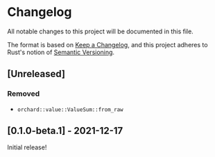 # Changelog
All notable changes to this project will be documented in this file.

The format is based on [Keep a Changelog](https://keepachangelog.com/en/1.0.0/),
and this project adheres to Rust's notion of
[Semantic Versioning](https://semver.org/spec/v2.0.0.html).

## [Unreleased]
### Removed
- `orchard::value::ValueSum::from_raw`

## [0.1.0-beta.1] - 2021-12-17
Initial release!
